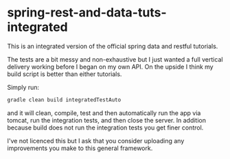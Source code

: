 spring-rest-and-data-tuts-integrated
====================================

This is an integrated version of the official spring data and restful tutorials. 

The tests are a bit messy and non-exhaustive but I just wanted a full vertical delivery working before I began on my own API. On the upside I think my build script is better than either tutorials.

Simply run:
```gradle
gradle clean build integratedTestAuto
```

and it will clean, compile, test and then automatically run the app via tomcat, run the integration tests, and then close the server. In addition because build does not run the integration tests you get finer control.

I've not licenced this but I ask that you consider uploading any improvements you make to this general framework.

